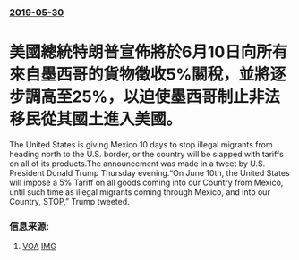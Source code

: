 ### [2019-05-30](/news/2019/05/30/index.md)

##### 
# 美國總統特朗普宣佈將於6月10日向所有來自墨西哥的貨物徵收5%關稅，並將逐步調高至25%，以迫使墨西哥制止非法移民從其國土進入美國。 

The United States is giving Mexico 10 days to stop illegal migrants from heading north to the U.S. border, or the country will be slapped with tariffs on all of its products.The announcement was made in a tweet by U.S. President Donald Trump Thursday evening.“On June 10th, the United States will impose a 5% Tariff on all goods coming into our Country from Mexico, until such time as illegal migrants coming through Mexico, and into our Country, STOP,” Trump tweeted.


### 信息来源:

1. [VOA](https://www.voanews.com/a/trump-us-to-hit-goods-from-mexico-with-tariffs-over-illegal-migrants-/4939586.html) [IMG](https://media.voltron.voanews.com/Drupal/01live-166/2019-06/C6C09C90-C6E7-4A0F-984B-9013CD6BA1C5.jpg)
